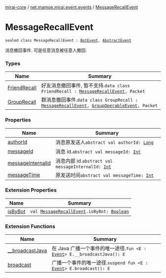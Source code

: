 [mirai-core](../../index.md) / [net.mamoe.mirai.event.events](../index.md) / [MessageRecallEvent](./index.md)

# MessageRecallEvent

`sealed class MessageRecallEvent : `[`BotEvent`](../-bot-event/index.md)`, `[`AbstractEvent`](../../net.mamoe.mirai.event/-abstract-event/index.md)

消息撤回事件. 可是任意消息被任意人撤回.

### Types

| Name | Summary |
|---|---|
| [FriendRecall](-friend-recall/index.md) | 好友消息撤回事件, 暂不支持.`data class FriendRecall : `[`MessageRecallEvent`](./index.md)`, Packet` |
| [GroupRecall](-group-recall/index.md) | 群消息撤回事件.`data class GroupRecall : `[`MessageRecallEvent`](./index.md)`, `[`GroupOperableEvent`](../-group-operable-event/index.md)`, Packet` |

### Properties

| Name | Summary |
|---|---|
| [authorId](author-id.md) | 消息原发送人`abstract val authorId: `[`Long`](https://kotlinlang.org/api/latest/jvm/stdlib/kotlin/-long/index.html) |
| [messageId](message-id.md) | 消息 id.`abstract val messageId: `[`Int`](https://kotlinlang.org/api/latest/jvm/stdlib/kotlin/-int/index.html) |
| [messageInternalId](message-internal-id.md) | 消息内部 id.`abstract val messageInternalId: `[`Int`](https://kotlinlang.org/api/latest/jvm/stdlib/kotlin/-int/index.html) |
| [messageTime](message-time.md) | 原发送时间`abstract val messageTime: `[`Int`](https://kotlinlang.org/api/latest/jvm/stdlib/kotlin/-int/index.html) |

### Extension Properties

| Name | Summary |
|---|---|
| [isByBot](../is-by-bot.md) | `val `[`MessageRecallEvent`](./index.md)`.isByBot: `[`Boolean`](https://kotlinlang.org/api/latest/jvm/stdlib/kotlin/-boolean/index.html) |

### Extension Functions

| Name | Summary |
|---|---|
| [__broadcastJava](../../net.mamoe.mirai.event/__broadcast-java.md) | 在 Java 广播一个事件的唯一途径.`fun <E : `[`Event`](../../net.mamoe.mirai.event/-event/index.md)`> E.__broadcastJava(): E` |
| [broadcast](../../net.mamoe.mirai.event/broadcast.md) | 广播一个事件的唯一途径.`suspend fun <E : `[`Event`](../../net.mamoe.mirai.event/-event/index.md)`> E.broadcast(): E` |
